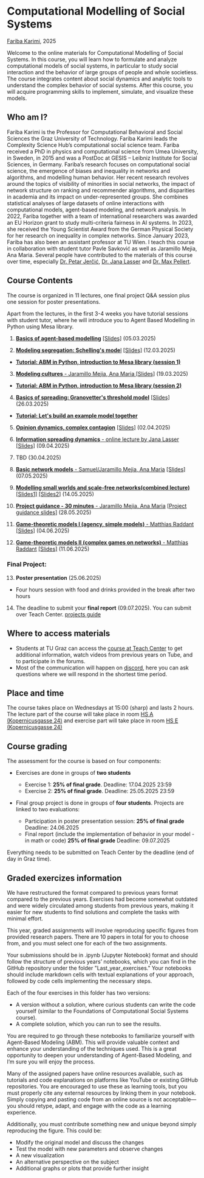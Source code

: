 # Computational Modelling of Social Systems
[Fariba Karimi](https://networkinequality.com/), 2025

Welcome to the online materials for Computational Modelling of Social Systems. In this course, you will learn how to formulate and analyze computational models of social systems, in particular to study social interaction and the behavior of large groups of people and whole societiess. The course integrates content about social dynamics and analytic tools to understand the complex behavior of social systems. After this course, you will acquire programming skills to implement, simulate, and visualize these models.

## Who am I?

Fariba Karimi is the Professor for Computational Behavioral and Social Sciences the Graz University of Technology. Fariba Karimi leads the Complexity Science Hub’s computational social science team. Fariba received a PhD in physics and computational science from Umea University, in Sweden, in 2015 and was a PostDoc at GESIS – Leibniz Institute for Social Sciences, in Germany. Fariba’s research focuses on computational social science, the emergence of biases and inequality in networks and algorithms, and modelling human behavior. Her recent research revolves around the topics of visibility of minorities in social networks, the impact of network structure on ranking and recommender algorithms, and disparities in academia and its impact on under-represented groups. She combines statistical analyses of large datasets of online interactions with computational models, agent-based modeling, and network analysis. In 2022, Fariba together with a team of international researchers was awarded an EU Horizon grant to study multi-criteria fairness in AI systems. In 2023, she received the Young Scientist Award from the German Physical Society for her research on inequality in complex networks. Since January 2023, Fariba has also been an assistant professor at TU Wien. I teach this course in collaboration with student tutor Pavle Savković as well as Jaramillo Mejia, Ana Maria. Several people have contributed to the materials of this course over time, especially [Dr. Petar Jerčić](http://www.petarjercic.com/), [Dr. Jana Lasser](https://janalasser.at/) and [Dr. Max Pellert](https://mpellert.at/).

## Course Contents
The course is organized in 11 lectures, one final project Q&A session plus one session for poster presentations.

Apart from the lectures, in the first 3-4 weeks you have tutorial sessions with student tutor, where he will introduce you to Agent Based Modelling in Python using Mesa library. 

1. [**Basics of agent-based modelling**]() [[Slides]](https://github.com/pavlesav/ComputationalModellingSocialSystems2025/blob/main/slides/week1.pptx)  (05.03.2025)

2. [**Modeling segregation: Schelling's mode**l]() [[Slides]]() (12.03.2025)
- [**Tutorial: ABM in Python, introduction to Mesa library (session 1)**](https://github.com/pavlesav/ComputationalModellingSocialSystems2025/blob/main/Mesa_tutorial/mesa_intro_tutorial.ipynb)

3. [**Modeling cultures** - Jaramillo Mejia, Ana Maria ]() [[Slides]]() (19.03.2025)
- [**Tutorial: ABM in Python, introduction to Mesa library (session 2)**](https://github.com/pavlesav/ComputationalModellingSocialSystems2025/blob/main/Mesa_tutorial/mesa_intro_tutorial.ipynb)

4. [**Basics of spreading: Granovetter's threshold model**]() [[Slides]]()  (26.03.2025)
- [**Tutorial: Let's build an example model together**]()

5. [**Opinion dynamics, complex contagion**]() [[Slides]]()  (02.04.2025)

6. [**Information spreading dynamics** - online lecture by Jana Lasser]() [[Slides]]()  (09.04.2025) 

7. TBD (30.04.2025) 

8. [**Basic network models** - Samuel/Jaramillo Mejia, Ana Maria]() [[Slides]]()  (07.05.2025)

9. [**Modelling small worlds and scale-free networks(combined lecture)**]() [[Slides1]]() [[Slides2]]() (14.05.2025)  

10. [**Project guidance - 30 minutes** - Jaramillo Mejia, Ana Maria]() [[Project guidance slides]]()  (28.05.2025)

11. [**Game-theoretic models I (agency, simple models)** - Matthias Raddant]()  [[Slides]]()  (04.06.2025)

12. [**Game-theoretic models II (complex games on networks)** - Matthias Raddant]()  [[Slides]]()  (11.06.2025)


### Final Project:

13. **Poster presentation** (25.06.2025)
- Four hours session with food and drinks provided in the break after two hours

14. The deadline to submit your **final report** (09.07.2025). You can submit over Teach Center. [projects guide]()

## Where to access materials

- Students at TU Graz can access the [course at Teach Center](https://tc.tugraz.at/main/course/view.php?id=4384) to get additional information, watch videos from previous years on Tube, and to participate in the forums.
- Most of the communication will happen on [discord](https://discord.gg/9rYVEvzqNe), here you can ask questions where we will respond in the shortest time period.

## Place and time

The course takes place on Wednesdays at 15:00 (sharp) and lasts 2 hours. The lecture part of the course will take place in room [HS A (Kopernicusgasse 24)](https://online.tugraz.at/tug_online/ee/ui/ca2/app/desktop/#/pl/ui/$ctx/ris.einzelRaum?raumKey=4010) and exercise part will take place in room [HS E (Kopernicusgasse 24)](https://online.tugraz.at/tug_online/ee/ui/ca2/app/desktop/#/pl/ui/$ctx/ris.einzelRaum?raumKey=3998)

## Course grading

The assessment for the course is based on four components:

- Exercises are done in groups of **two students**
  - Exercise 1: **25% of final grade**. Deadline: 17.04.2025 23:59
  - Exercise 2: **25% of final grade**. Deadline: 25.05.2025 23:59
  
- Final group project is done in groups of **four students**. Projects are linked to two evaluations:
  - Participation in poster presentation session: **25% of final grade** Deadline: 24.06.2025
  - Final report (include the implementation of behavior in your model - in math or code) **25% of final grade** Deadline: 09.07.2025
    
Everything needs to be submitted on Teach Center by the deadline (end of day in Graz time). 

## Graded exercizes information


We have restructured the format compared to previous years format compared to the previous years. Exercises had become somewhat outdated and were widely circulated among students from previous years, making it easier for new students to find solutions and complete the tasks with minimal effort.

This year, graded assignments will involve reproducing specific figures from provided research papers. There are 10 papers in total for you to choose from, and you must select one for each of the two assignments.

Your submissions should be in .ipynb (Jupyter Notebook) format and should follow the structure of previous years’ notebooks, which you can find in the GitHub repository under the folder "Last_year_exercises." Your notebooks should include markdown cells with textual explanations of your approach, followed by code cells implementing the necessary steps. 

Each of the four exercises in this folder has two versions:
  - A version without a solution, where curious students can write the code yourself (similar to the Foundations of Computational Social Systems course).
  - A complete solution, which you can run to see the results.
    
You are required to go through these notebooks to familiarize yourself with Agent-Based Modeling (ABM). This will provide valuable context and enhance your understanding of the techniques used. This is a great opportunity to deepen your understanding of Agent-Based Modeling, and I’m sure you will enjoy the process.

Many of the assigned papers have online resources available, such as tutorials and code explanations on platforms like YouTube or existing GitHub repositories. You are encouraged to use these as learning tools, but you must properly cite any external resources by linking them in your notebook. Simply copying and pasting code from an online source is not acceptable—you should retype, adapt, and engage with the code as a learning experience.

Additionally, you must contribute something new and unique beyond simply reproducing the figure. This could be:

  - Modify the original model and discuss the changes
  - Test the model with new parameters and observe changes
  - A new visualization
  - An alternative perspective on the subject
  - Additional graphs or plots that provide further insight
